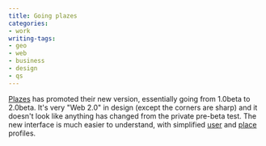 ```yaml
---
title: Going plazes
categories:
- work
writing-tags:
- geo
- web
- business
- design
- qs
---
```


[Plazes][1] has promoted their new version, essentially going from 1.0beta to 2.0beta.  It's very "Web 2.0" in design (except the corners are sharp) and it doesn't look like anything has changed from the private pre-beta test.  The new interface is much easier to understand, with simplified [user][2] and [place][3] profiles.

   [1]: http://www.plazes.com/
   [2]: http://beta.plazes.com/user/phobia/
   [3]: http://beta.plazes.com/plaze/af9d084cfb4e2948053ab945c9e7db98/
